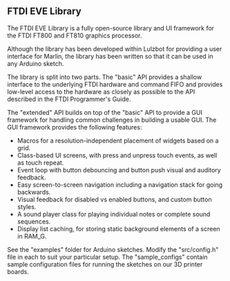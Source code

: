 ## FTDI EVE Library

The FTDI EVE Library is a fully open-source library and UI framework for the FTDI
FT800 and FT810 graphics processor.

Although the library has been developed within Lulzbot for providing a user interface
for Marlin, the library has been written so that it can be used in any Arduino sketch.

The library is split into two parts. The "basic" API provides a shallow interface to
the underlying FTDI hardware and command FIFO and provides low-level access to the
hardware as closely as possible to the API described in the FTDI Programmer's Guide.

The "extended" API builds on top of the "basic" API to provide a GUI framework for
handling common challenges in building a usable GUI. The GUI framework provides the
following features:

- Macros for a resolution-independent placement of widgets based on a grid.
- Class-based UI screens, with press and unpress touch events, as well as touch repeat.
- Event loop with button debouncing and button push visual and auditory feedback.
- Easy screen-to-screen navigation including a navigation stack for going backwards.
- Visual feedback for disabled vs enabled buttons, and custom button styles.
- A sound player class for playing individual notes or complete sound sequences.
- Display list caching, for storing static background elements of a screen in RAM_G.

See the "examples" folder for Arduino sketches. Modify the "src/config.h" file in
each to suit your particular setup. The "sample_configs" contain sample configuration
files for running the sketches on our 3D printer boards.
